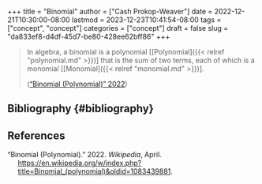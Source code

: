 +++
title = "Binomial"
author = ["Cash Prokop-Weaver"]
date = 2022-12-21T10:30:00-08:00
lastmod = 2023-12-23T10:41:54-08:00
tags = ["concept", "concept"]
categories = ["concept"]
draft = false
slug = "da833ef8-d4df-45d7-be80-428ee62bff86"
+++

> In algebra, a binomial is a polynomial [[Polynomial]({{< relref "polynomial.md" >}})] that is the sum of two terms, each of which is a monomial [[Monomial]({{< relref "monomial.md" >}})].
>
> (<a href="#citeproc_bib_item_1">“Binomial (Polynomial)” 2022</a>)


## Bibliography {#bibliography}

## References

<style>.csl-entry{text-indent: -1.5em; margin-left: 1.5em;}</style><div class="csl-bib-body">
  <div class="csl-entry"><a id="citeproc_bib_item_1"></a>“Binomial (Polynomial).” 2022. <i>Wikipedia</i>, April. <a href="https://en.wikipedia.org/w/index.php?title=Binomial_(polynomial)&oldid=1083439881">https://en.wikipedia.org/w/index.php?title=Binomial_(polynomial)&#38;oldid=1083439881</a>.</div>
</div>
